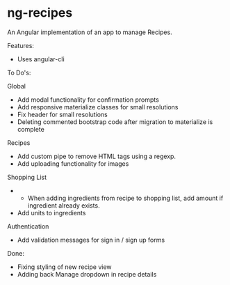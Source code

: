 # ng-recipes
An Angular implementation of an app to manage Recipes.

Features:
- Uses angular-cli




To Do's:

Global
- Add modal functionality for confirmation prompts
- Add responsive materialize classes for small resolutions
- Fix header for small resolutions
- Deleting commented bootstrap code after migration to materialize is complete

Recipes
- Add custom pipe to remove HTML tags using a regexp.
- Add uploading functionality for images

Shopping List
- * When adding ingredients from recipe to shopping list, add amount if ingredient already exists.
- Add units to ingredients

Authentication
- Add validation messages for sign in / sign up forms

Done:
- Fixing styling of new recipe view
- Adding back Manage dropdown in recipe details

